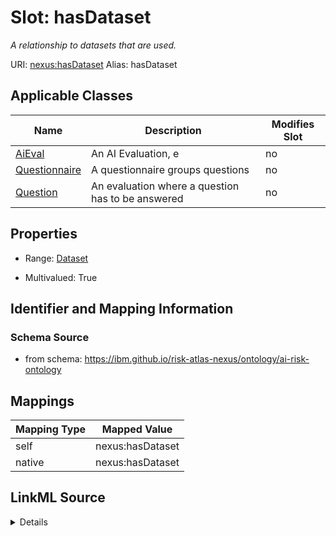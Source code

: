 

# Slot: hasDataset


_A relationship to datasets that are used._





URI: [nexus:hasDataset](https://ibm.github.io/risk-atlas-nexus/ontology/hasDataset)
Alias: hasDataset

<!-- no inheritance hierarchy -->





## Applicable Classes

| Name | Description | Modifies Slot |
| --- | --- | --- |
| [AiEval](AiEval.md) | An AI Evaluation, e |  no  |
| [Questionnaire](Questionnaire.md) | A questionnaire groups questions |  no  |
| [Question](Question.md) | An evaluation where a question has to be answered |  no  |







## Properties

* Range: [Dataset](Dataset.md)

* Multivalued: True





## Identifier and Mapping Information







### Schema Source


* from schema: https://ibm.github.io/risk-atlas-nexus/ontology/ai-risk-ontology




## Mappings

| Mapping Type | Mapped Value |
| ---  | ---  |
| self | nexus:hasDataset |
| native | nexus:hasDataset |




## LinkML Source

<details>
```yaml
name: hasDataset
description: A relationship to datasets that are used.
from_schema: https://ibm.github.io/risk-atlas-nexus/ontology/ai-risk-ontology
rank: 1000
alias: hasDataset
domain_of:
- AiEval
range: Dataset
multivalued: true
inlined: false

```
</details>
